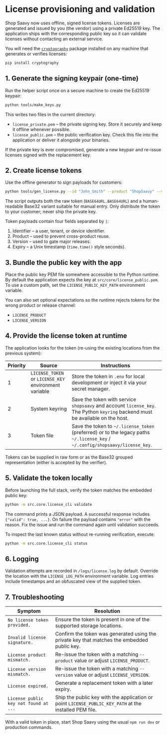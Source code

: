 # License provisioning and validation

Shop Saavy now uses offline, signed license tokens. Licenses are generated and
issued by you (the vendor) using a private Ed25519 key. The application ships
with the corresponding public key so it can validate licenses without contacting
an external service.

You will need the [`cryptography`](https://cryptography.io) package installed on
any machine that generates or verifies licenses:

```bash
pip install cryptography
```

## 1. Generate the signing keypair (one-time)

Run the helper script once on a secure machine to create the Ed25519 keypair:

```bash
python tools/make_keys.py
```

This writes two files in the current directory:

- `license_private.pem` – the private signing key. Store it securely and keep it
offline whenever possible.
- `license_public.pem` – the public verification key. Check this file into the
application or deliver it alongside your binaries.

If the private key is ever compromised, generate a new keypair and re-issue
licenses signed with the replacement key.

## 2. Create license tokens

Use the offline generator to sign payloads for customers:

```bash
python tools/gen_license.py --id "John_Smith" --product "ShopSaavy" --version "1.0.0" --days 365
```

The script outputs both the raw token (`BASE64URL.BASE64URL`) and a human-
readable Base32 variant suitable for manual entry. Only distribute the token to
your customer; never ship the private key.

Token payloads contain four fields separated by `|`:

1. Identifier – a user, tenant, or device identifier.
2. Product – used to prevent cross-product reuse.
3. Version – used to gate major releases.
4. Expiry – a Unix timestamp (`time.time()` style seconds).

## 3. Bundle the public key with the app

Place the public key PEM file somewhere accessible to the Python runtime. By
default the application expects the key at `src/core/license_public.pem`. To use
a custom path, set the `LICENSE_PUBLIC_KEY_PATH` environment variable.

You can also set optional expectations so the runtime rejects tokens for the
wrong product or release channel:

- `LICENSE_PRODUCT`
- `LICENSE_VERSION`

## 4. Provide the license token at runtime

The application looks for the token (re-using the existing locations from the
previous system):

| Priority | Source | Instructions |
| --- | --- | --- |
| 1 | `LICENSE_TOKEN` or `LICENSE_KEY` environment variable | Store the token in `.env` for local development or inject it via your secret manager. |
| 2 | System keyring | Save the token with service `shopsaavy` and account `license_key`. The Python `keyring` backend must be available on the host. |
| 3 | Token file | Save the token to `~/.license_token` (preferred) or to the legacy paths `~/.license_key` / `~/.config/shopsaavy/license_key`. |

Tokens can be supplied in raw form or as the Base32 grouped representation
(either is accepted by the verifier).

## 5. Validate the token locally

Before launching the full stack, verify the token matches the embedded public
key:

```bash
python -m src.core.license_cli validate
```

The command prints a JSON payload. A successful response includes
`{"valid": true, ...}`. On failure the payload contains `"error"` with the
reason. Fix the issue and run the command again until validation succeeds.

To inspect the last known status without re-running verification, execute:

```bash
python -m src.core.license_cli status
```

## 6. Logging

Validation attempts are recorded in `/logs/license.log` by default. Override the
location with the `LICENSE_LOG_PATH` environment variable. Log entries include
timestamps and an obfuscated view of the supplied token.

## 7. Troubleshooting

| Symptom | Resolution |
| --- | --- |
| `No license token provided.` | Ensure the token is present in one of the supported storage locations. |
| `Invalid license signature.` | Confirm the token was generated using the private key that matches the embedded public key. |
| `License product mismatch.` | Re-issue the token with a matching `--product` value or adjust `LICENSE_PRODUCT`. |
| `License version mismatch.` | Re-issue the token with a matching `--version` value or adjust `LICENSE_VERSION`. |
| `License expired.` | Generate a replacement token with a later expiry. |
| `License public key not found at ...` | Ship the public key with the application or point `LICENSE_PUBLIC_KEY_PATH` at the installed PEM file. |

With a valid token in place, start Shop Saavy using the usual `npm run dev` or
production commands.
